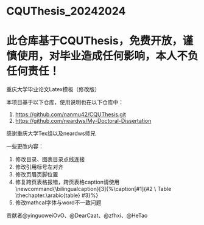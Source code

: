 # CQUThesis_20242024
# 此仓库基于CQUThesis，免费开放，谨慎使用，对毕业造成任何影响，本人不负任何责任！
重庆大学毕业论文Latex模板（修改版）

本项目基于以下仓库，使用说明也在以下仓库中：
1. https://github.com/nanmu42/CQUThesis.git
2. https://github.com/neardws/My-Doctoral-Dissertation

感谢重庆大学Tex组以及neardws师兄

一些更改内容：
1. 修改目录、图表目录点线连接
2. 修改引用标号左对齐
3. 修改页眉页脚位置
4. 修复跨页表格报错，跨页表格caption请使用\newcommand{\bilingualcaption}[3]{%\caption[#1]{#2 \\ Table \thechapter.\arabic{table} #3}%}
5. 修改mathcal字体与word不一致问题


贡献者@yinguoweiOvO、@DearCaat、@zfhxi、@HeTao
